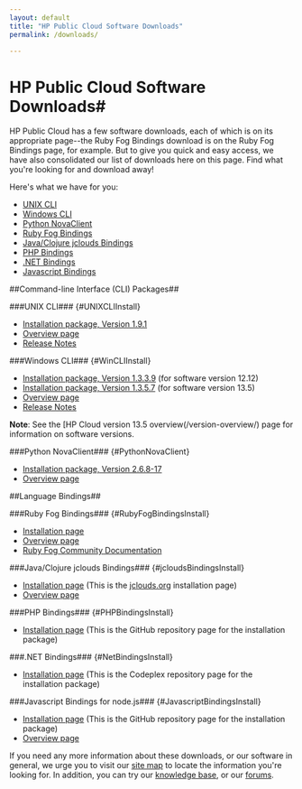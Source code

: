```yaml
---
layout: default
title: "HP Public Cloud Software Downloads"
permalink: /downloads/

---
```

# HP Public Cloud Software Downloads# 

HP Public Cloud has a few software downloads, each of which is on its appropriate page--the Ruby Fog Bindings download is on the Ruby Fog Bindings page, for example.  But to give you quick and easy access, we have also consolidated our list of downloads here on this page.  Find what you're looking for and download away!

Here's what we have for you:

* [UNIX CLI](#UNIXCLIInstall)
* [Windows CLI](#WinCLIInstall)
* [Python NovaClient](#PythonNovaClient)
* [Ruby Fog Bindings](#RubyFogBindingsInstall)
* [Java/Clojure jclouds Bindings](#jcloudsBindingsInstall)
* [PHP Bindings](#PHPBindingsInstall)
* [.NET Bindings](#NetBindingsInstall)
* [Javascript Bindings](#JavascriptBindingsInstall)

##Command-line Interface (CLI) Packages##

###UNIX CLI### {#UNIXCLIInstall}
* [Installation package, Version 1.9.1](/file/hpcloud-1.9.1.gem)
* [Overview page](/cli/unix)
* [Release Notes](/cli/unix/release-notes)

###Windows CLI### {#WinCLIInstall}
* [Installation package, Version 1.3.3.9](/file/WinCLI-1.3.3.9.zip)  (for software version 12.12)
* [Installation package, Version 1.3.5.7](/file/WinCLI-1.3.5.7.zip)  (for software version 13.5)
* [Overview page](/cli/windows)
* [Release Notes](/cli/windows/release-notes)

**Note**: See the [HP Cloud version 13.5 overview(/version-overview/) page for information on software versions.

###Python NovaClient### {#PythonNovaClient}
* [Installation package, Version 2.6.8-17](/file/python-novaclient_2.6.8-17.tar.gz)
* [Overview page](/cli/nova)

##Language Bindings##

###Ruby Fog Bindings### {#RubyFogBindingsInstall}
* [Installation page](http://rubygems.org/gems/fog)
* [Overview page](https://github.com/fog/fog/blob/master/lib/fog/hp/README.md) 
* [Ruby Fog Community Documentation](http://fog.io/)

###Java/Clojure jclouds Bindings### {#jcloudsBindingsInstall}
* [Installation page](http://www.jclouds.org/documentation/userguide/installation-guide) (This is the [jclouds.org](http://www.jclouds.org) installation page)
* [Overview page](/bindings/jclouds)
<!-- * [Release Notes](bindings/jclouds/release-notes)-->

###PHP Bindings### {#PHPBindingsInstall} 
* [Installation page](http://hpcloud.github.com/HPCloud-PHP/) (This is the GitHub repository page for the installation package)

###.NET Bindings### {#NetBindingsInstall} 
* [Installation page](http://hpcloud.codeplex.com/releases/view/95187) (This is the Codeplex repository page for the installation package)

###Javascript Bindings for node.js### {#JavascriptBindingsInstall}
* [Installation page](https://github.com/hpcloud/hpcloud-js) (This is the GitHub repository page for the installation package)
* [Overview page](http://hpcloud.github.io/hpcloud-js/)

If you need any more information about these downloads, or our software in general, we urge you to visit our [site map](/sitemap) to locate the information you're looking for.  In addition, you can try our [knowledge base](https://community.hpcloud.com/knowledge-base), or our [forums](https://community.hpcloud.com/forum).
